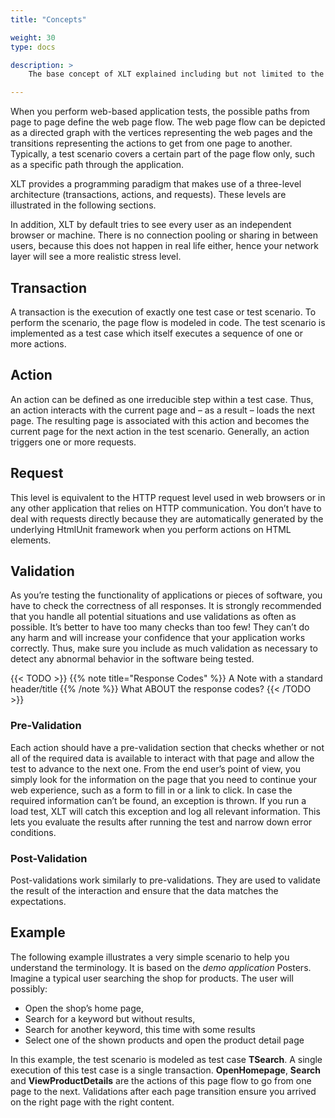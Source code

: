 ```yaml
---
title: "Concepts"

weight: 30
type: docs

description: >
    The base concept of XLT explained including but not limited to the action model

---
```

When you perform web-based application tests, the possible paths from page to page define the web page flow. The web page flow can be depicted as a directed graph with the vertices representing the web pages and the transitions representing the actions to get from one page to another. Typically, a test scenario covers a certain part of the page flow only, such as a specific path through the application.

XLT provides a programming paradigm that makes use of a three-level architecture (transactions, actions, and requests). These levels are illustrated in the following sections.

In addition, XLT by default tries to see every user as an independent browser or machine. There is no connection pooling or sharing in between users, because this does not happen in real life either, hence your network layer will see a more realistic stress level.

## Transaction
A transaction is the execution of exactly one test case or test scenario. To perform the scenario, the page flow is modeled in code. The test scenario is implemented as a test case which itself executes a sequence of one or more actions.

## Action
An action can be defined as one irreducible step within a test case. Thus, an action interacts with the current page and – as a result – loads the next page. The resulting page is associated with this action and becomes the current page for the next action in the test scenario. Generally, an action triggers one or more requests.

## Request
This level is equivalent to the HTTP request level used in web browsers or in any other application that relies on HTTP communication. You don’t have to deal with requests directly because they are automatically generated by the underlying HtmlUnit framework when you perform actions on HTML elements.

## Validation
As you’re testing the functionality of applications or pieces of software, you have to check the correctness of all responses. It is strongly recommended that you handle all potential situations and use validations as often as possible. It’s better to have too many checks than too few! They can’t do any harm and will increase your confidence that your application works correctly. Thus, make sure you include as much validation as necessary to detect any abnormal behavior in the software being tested.

{{< TODO >}}
{{% note title="Response Codes" %}}
A Note with a standard header/title
{{% /note %}}
What ABOUT the response codes?
{{< /TODO >}}


### Pre-Validation
Each action should have a pre-validation section that checks whether or not all of the required data is available to interact with that page and allow the test to advance to the next one. From the end user’s point of view, you simply look for the information on the page that you need to continue your web experience, such as a form to fill in or a link to click. In case the required information can’t be found, an exception is thrown. If you run a load test, XLT will catch this exception and log all relevant information. This lets you evaluate the results after running the test and narrow down error conditions.

### Post-Validation
Post-validations work similarly to pre-validations. They are used to validate the result of the interaction and ensure that the data matches the expectations.

## Example
The following example illustrates a very simple scenario to help you understand the terminology. It is based on the *demo application* Posters. Imagine a typical user searching the shop for products. The user will possibly:

* Open the shop’s home page,
* Search for a keyword but without results,
* Search for another keyword, this time with some results
* Select one of the shown products and open the product detail page

In this example, the test scenario is modeled as test case **TSearch**. A single execution of this test case is a single transaction. **OpenHomepage**, **Search** and **ViewProductDetails** are the actions of this page flow to go from one page to the next. Validations after each page transition ensure you arrived on the right page with the right content.
